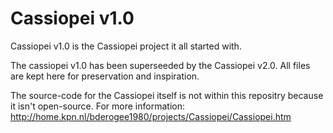# Cassiopei v1.0
Cassiopei v1.0 is the Cassiopei project it all started with.

The cassiopei v1.0 has been superseeded by the Cassiopei v2.0.
All files are kept here for preservation and inspiration.

The source-code for the Cassiopei itself is not within this repositry because it isn't open-source.
For more information: http://home.kpn.nl/bderogee1980/projects/Cassiopei/Cassiopei.htm
